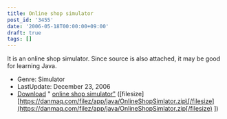 ```yaml
---
title: Online shop simulator
post_id: '3455'
date: '2006-05-18T00:00:00+09:00'
draft: true
tags: []
---
```


It is an online shop simulator. Since source is also attached, it may be good for learning Java.

*   Genre: Simulator
*   LastUpdate: December 23, 2006
*   [Download](https://danmaq.com/filez/app/java/OnlineShopSimlator.zip) " [online shop simulator"](https://danmaq.com/filez/app/java/OnlineShopSimlator.zip) (\[filesize\] [https://danmaq.com/filez/app/java/OnlineShopSimlator.zip\[/filesize](https://danmaq.com/filez/app/java/OnlineShopSimlator.zip[/filesize) \])
